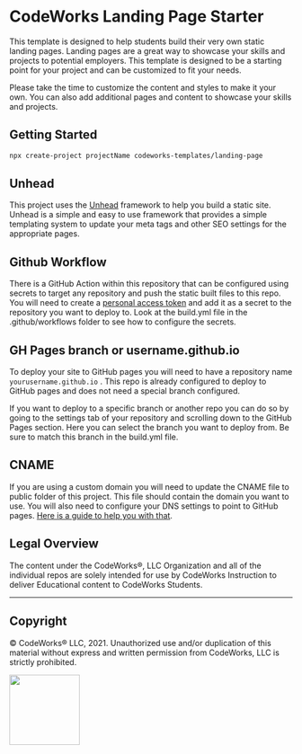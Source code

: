 CodeWorks Landing Page Starter
==============================

This template is designed to help students build their very own static landing pages. Landing pages are a great way to showcase your skills and projects to potential employers. This template is designed to be a starting point for your project and can be customized to fit your needs. 

Please take the time to customize the content and styles to make it your own. You can also add additional pages and content to showcase your skills and projects.

## Getting Started

```bash
npx create-project projectName codeworks-templates/landing-page
```



## Unhead

This project uses the [Unhead](https://unhead.unjs.io/) framework to help you build a static site. Unhead is a simple and easy to use framework that provides a simple templating system to update your meta tags and other SEO settings for the appropriate pages.

## Github Workflow

There is a GitHub Action within this repository that can be configured using secrets to target any repository and push the static built files to this repo. You will need to create a [personal access token](https://docs.github.com/en/authentication/keeping-your-account-and-data-secure/creating-a-personal-access-token) and add it as a secret to the repository you want to deploy to. Look at the build.yml file in the .github/workflows folder to see how to configure the secrets.

## GH Pages branch or username.github.io

To deploy your site to GitHub pages you will need to have a repository name `yourusername.github.io` . This repo is already configured to deploy to GitHub pages and does not need a special branch configured.

If you want to deploy to a specific branch or another repo you can do so by going to the settings tab of your repository and scrolling down to the GitHub Pages section. Here you can select the branch you want to deploy from. Be sure to match this branch in the build.yml file.

## CNAME

If you are using a custom domain you will need to update the CNAME file to public folder of this project. This file should contain the domain you want to use. You will also need to configure your DNS settings to point to GitHub pages. [Here is a guide to help you with that](https://docs.github.com/en/pages/configuring-a-custom-domain-for-your-github-pages-site/managing-a-custom-domain-for-your-github-pages-site).

## Legal Overview

The content under the CodeWorks®, LLC Organization and all of the individual repos are solely intended for use by CodeWorks Instruction to deliver Educational content to CodeWorks Students.

---

## Copyright

© CodeWorks® LLC, 2021. Unauthorized use and/or duplication of this material without express and written permission from CodeWorks, LLC is strictly prohibited.

<img src="https://bcw.blob.core.windows.net/public/img/7815839041305055" width="125">
